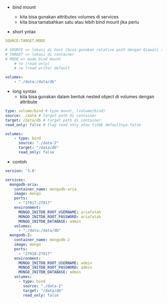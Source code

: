 - bind mount
    - kita bisa gunakan attributes volumes di services
    - kita bisa tamabahkan satu atau lebih bind mount jika perlu

- short yntax
```yaml
SOURCE:TARGET:MODE

# SOURCE => lokasi di host (bisa gunakan relative path dengan diawali titik atau absolute path)
# TARGET => lokasi di container
# MODE => mode bind mount
    # ro (read only)
    # rw (read write) default

volumes:
    - "./data:/data/db"
```

- long syntax
    - kita bisa gunakan dalam bentuk nested object di volumes dengan attribute
```yaml
type: volume/bind # type mount, (volume/bind)
source: ./data # target path di container
target: /data/db # target path di container
read_only: false # flag read only atau tidak defaultnya false

volumes:
    - type: bind
      source: "./data-2"
      target: "/data/db"
      read_only: false
```

- contoh
```yaml
version: '3.8'

services:
  mongodb-aria:
    container_name: mongodb-aria
    image: mongo
    ports:
      - "27017:27017"
    environment:
      MONGO_INITDB_ROOT_USERNAME: ariafatah
      MONGO_INITDB_ROOT_PASSWORD: ariafatah
      MONGO_INITDB_DATABASE: admin
    volumes:
      - "./data:/data/db"
  mongodb-2:
    container_name: mongodb-2
    image: mongo
    ports:
      - "27018:27017"
    environment:
      MONGO_INITDB_ROOT_USERNAME: admin
      MONGO_INITDB_ROOT_PASSWORD: admin
      MONGO_INITDB_DATABASE: admin
    volumes:
      - type: bind
        source: "./data-2"
        target: "/data/db"
        read_only: false
```